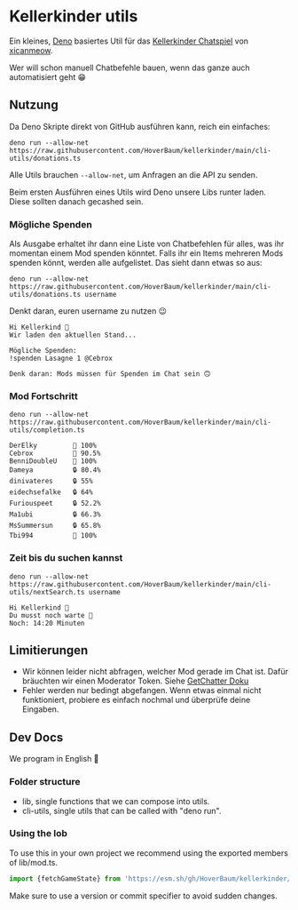 # Kellerkinder utils

Ein kleines, [Deno](https://deno.com/) basiertes Util für das [Kellerkinder Chatspiel](https://kellerkinder.xicanmeow.de/) von [xicanmeow](https://www.twitch.tv/xicanmeow).

Wer will schon manuell Chatbefehle bauen, wenn das ganze auch automatisiert geht 😁

## Nutzung

Da Deno Skripte direkt von GitHub ausführen kann, reich ein einfaches:

```shell
deno run --allow-net https://raw.githubusercontent.com/HoverBaum/kellerkinder/main/cli-utils/donations.ts
```

Alle Utils brauchen `--allow-net`, um Anfragen an die API zu senden.

Beim ersten Ausführen eines Utils wird Deno unsere Libs runter laden. Diese sollten danach gecashed sein.

### Mögliche Spenden

Als Ausgabe erhaltet ihr dann eine Liste von Chatbefehlen für alles, was ihr momentan einem Mod spenden könntet. Falls ihr ein Items mehreren Mods spenden könnt, werden alle aufgelistet. Das sieht dann etwas so aus:

```shell
deno run --allow-net https://raw.githubusercontent.com/HoverBaum/kellerkinder/main/cli-utils/donations.ts username
```

Denkt daran, euren username zu nutzen 😉

```
Hi Kellerkind 👋
Wir laden den aktuellen Stand...

Mögliche Spenden:
!spenden Lasagne 1 @Cebrox

Denk daran: Mods müssen für Spenden im Chat sein 🙃
```

### Mod Fortschritt

```shell
deno run --allow-net https://raw.githubusercontent.com/HoverBaum/kellerkinder/main/cli-utils/completion.ts
```

```
DerElky         🔑 100%
Cebrox          🔑 90.5%
BenniDoubleU    🔑 100%
Dameya          🔒 80.4%
dinivateres     🔒 55%
eidechsefalke   🔒 64%
Furiouspeet     🔒 52.2%
Ma1ubi          🔒 66.3%
MsSummersun     🔒 65.8%
Tbi994          🔑 100%
```

### Zeit bis du suchen kannst

```shell
deno run --allow-net https://raw.githubusercontent.com/HoverBaum/kellerkinder/main/cli-utils/nextSearch.ts username
```

```
Hi Kellerkind 👋
Du musst noch warte 🐌
Noch: 14:20 Minuten
```

## Limitierungen

- Wir können leider nicht abfragen, welcher Mod gerade im Chat ist. Dafür bräuchten wir einen Moderator Token. Siehe [GetChatter Doku](https://dev.twitch.tv/docs/api/reference/#get-chatters)
- Fehler werden nur bedingt abgefangen. Wenn etwas einmal nicht funktioniert, probiere es einfach nochmal und überprüfe deine Eingaben.

## Dev Docs

We program in English 🏴󠁧󠁢󠁥󠁮󠁧󠁿

### Folder structure

- lib, single functions that we can compose into utils.
- cli-utils, single utils that can be called with "deno run".

### Using the lob

To use this in your own project we recommend using the exported members of lib/mod.ts.

```typescript
import {fetchGameState} from 'https://esm.sh/gh/HoverBaum/kellerkinder/lib/mod.ts'
```

Make sure to use a version or commit specifier to avoid sudden changes.
